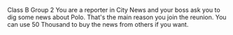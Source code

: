 Class B Group 2
You are a reporter in City News and your boss ask you to dig some news about Polo.
That's the main reason you join the reunion.
You can use 50 Thousand to buy the news from others if you want.